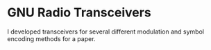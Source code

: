 # GNU Radio Transceivers

I developed transceivers for several different modulation and symbol encoding methods for a paper.

